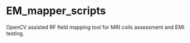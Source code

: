 # EM_mapper_scripts
OpenCV assisted RF field mapping tool for MRI coils assessment and EMI testing.
